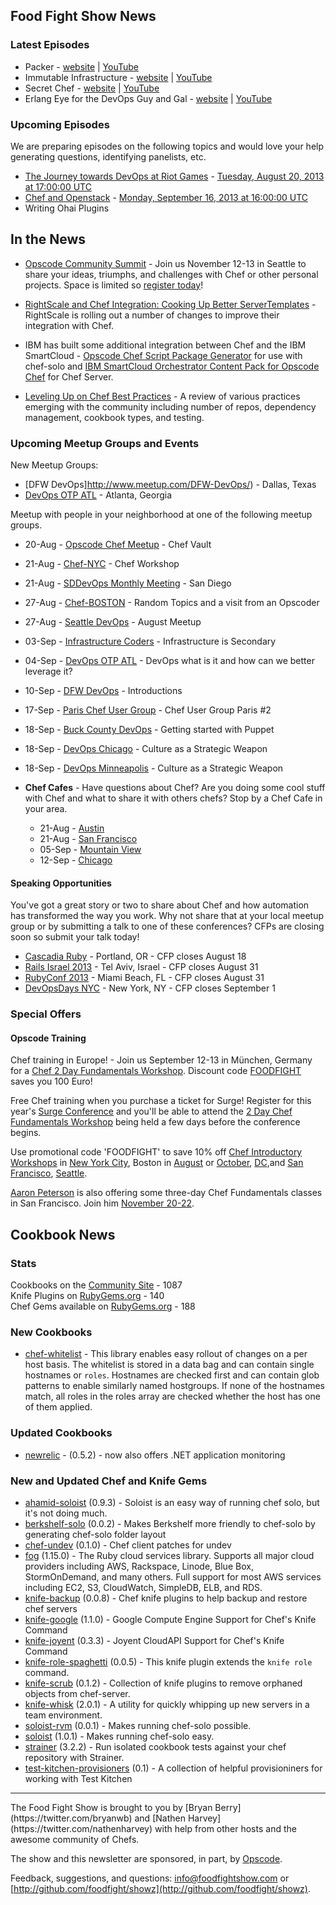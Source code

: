 Food Fight Show News
-------------------

### Latest Episodes
* Packer - [website](http://foodfightshow.org/2013/08/packer.html) | [YouTube](http://www.youtube.com/watch?v=MOCao3DeWSU)
* Immutable Infrastructure - [website](http://foodfightshow.org/2013/07/immutable-infrastructure.html) | [YouTube](http://www.youtube.com/watch?v=G92dPaluEwo)
* Secret Chef - [website](http://foodfightshow.org/2013/07/secret-chef.html) | [YouTube](http://www.youtube.com/watch?v=HL59_dot9zw)
* Erlang Eye for the DevOps Guy and Gal - [website](http://foodfightshow.org/2013/07/erlang-eye-for-the-devops-guy-and-gal.html) | [YouTube](http://www.youtube.com/watch?v=7WqczWKwWOU)

### Upcoming Episodes
We are preparing episodes on the following topics and would love your help generating questions, identifying panelists, etc.

* [The Journey towards DevOps at Riot Games](https://github.com/foodfight/showz/blob/master/scripts/episode-59-devops-riot.md) - [Tuesday, August 20, 2013 at 17:00:00 UTC](http://www.timeanddate.com/worldclock/fixedtime.html?msg=Food+Fight+Show+-+DevOps+Riot%21&iso=20130820T13&p1=1928&ah=1)
* [Chef and Openstack](https://github.com/foodfight/showz/blob/master/scripts/episode-XX-openstack.md) - [Monday, September 16, 2013 at 16:00:00 UTC](http://www.timeanddate.com/worldclock/fixedtime.html?msg=Food+Fight+Show+-+Openstack&iso=20130916T12&p1=1928&ah=1)
* Writing Ohai Plugins

In the News
-----------

* [Opscode Community Summit](http://wiki.opscode.com/display/chef/Community+Summit+3+-+2013) - Join us November 12-13 in Seattle to share your ideas, triumphs, and challenges with Chef or other personal projects.  Space is limited so [register today](https://www.regonline.com/opscodesummit-2013)!

* [RightScale and Chef Integration: Cooking Up Better ServerTemplates](http://www.rightscale.com/blog/rightscale-news/rightscale-and-chef-integration-cooking-better-servertemplates) - RightScale is rolling out a number of changes to improve their integration with Chef.
* IBM has built some additional integration between Chef and the IBM SmartCloud - [Opscode Chef Script Package Generator](https://www-304.ibm.com/software/brandcatalog/ismlibrary/details?catalog.label=1TW10SO0M) for use with chef-solo and [IBM SmartCloud Orchestrator Content Pack for Opscode Chef](https://www-304.ibm.com/software/brandcatalog/ismlibrary/details?catalog.label=1TW10SO14) for Chef Server. 
* [Leveling Up on Chef Best Practices](http://www.prashantrajan.com/posts/2013/06/leveling-up-chef-best-practices/) - A review of various practices emerging with the community including number of repos, dependency management, cookbook types, and testing.

### Upcoming Meetup Groups and Events

New Meetup Groups:

* [DFW DevOps]http://www.meetup.com/DFW-DevOps/) - Dallas, Texas
* [DevOps OTP ATL](http://www.meetup.com/DevOps-OTP-ATL/) - Atlanta, Georgia

Meetup with people in your neighborhood at one of the following meetup groups.

* 20-Aug - [Opscode Chef Meetup](http://www.meetup.com/Opscode-Chef-Meetup/events/129064862/) - Chef Vault
* 21-Aug - [Chef-NYC](http://www.meetup.com/Chef-NYC/events/75978182/) - Chef Workshop
* 21-Aug - [SDDevOps Monthly Meeting](http://www.meetup.com/sddevops/events/117878422/) - San Diego
* 27-Aug - [Chef-BOSTON](http://www.meetup.com/Chef-BOSTON/events/114191092/) - Random Topics and a visit from an Opscoder
* 27-Aug - [Seattle DevOps](http://www.meetup.com/Seattle-DevOps-Meetup-Group/events/115144622/) - August Meetup
* 03-Sep - [Infrastructure Coders](http://www.meetup.com/Infrastructure-Coders/events/131227872/) - Infrastructure is Secondary
* 04-Sep - [DevOps OTP ATL](http://www.meetup.com/DevOps-OTP-ATL/events/131933002/) - DevOps what is it and how can we better leverage it?
* 10-Sep - [DFW DevOps](http://www.meetup.com/DFW-DevOps/events/134969122/) - Introductions
* 17-Sep - [Paris Chef User Group](http://www.meetup.com/chef-paris/events/135052792/) - Chef User Group Paris \#2
* 18-Sep - [Buck County DevOps](http://www.meetup.com/Bucks-County-DevOps/events/111698572/) - Getting started with Puppet
* 18-Sep - [DevOps Chicago](http://www.meetup.com/devops/events/130276222/) - Culture as a Strategic Weapon
* 18-Sep - [DevOps Minneapolis](http://www.meetup.com/DevOps-Minneapolis/events/130180722/) - Culture as a Strategic Weapon

* **Chef Cafes** - Have questions about Chef? Are you doing some cool stuff with Chef and what to share it with others chefs?  Stop by a Chef Cafe in your area.
  * 21-Aug - [Austin](http://www.meetup.com/austin-devops/events/131560252/)
  * 21-Aug - [San Francisco](http://www.meetup.com/The-Bay-Area-Chef-User-Group/events/109961922/)
  * 05-Sep - [Mountain View](http://www.meetup.com/The-Bay-Area-Chef-User-Group/events/124328702/)
  * 12-Sep - [Chicago](http://www.meetup.com/Chicago-Chef-User-Group/events/dkcfndyrmbqb/)

#### Speaking Opportunities

You've got a great story or two to share about Chef and how automation has transformed the way you work.  Why not share that at your local meetup group or by submitting a talk to one of these conferences?  CFPs are closing soon so submit your talk today!

* [Cascadia Ruby](http://cascadiaruby.com/) - Portland, OR - CFP closes August 18
* [Rails Israel 2013](http://railsisrael2013.events.co.il/) - Tel Aviv, Israel - CFP closes August 31
* [RubyConf 2013](http://rubyconf.org/) - Miami Beach, FL - CFP closes August 31
* [DevOpsDays NYC](http://devopsdays.org/events/2013-newyork/) - New York, NY - CFP closes September 1

###  Special Offers

#### Opscode Training

Chef training in Europe! - Join us September 12-13 in München, Germany for a [Chef 2 Day Fundamentals Workshop](http://www.eventbrite.de/event/7310169915/?discount=FOODFIGHT).  Discount code [FOODFIGHT](http://www.eventbrite.de/event/7310169915/?discount=FOODFIGHT) saves you 100 Euro!

Free Chef training when you purchase a ticket for Surge!  Register for this year's [Surge Conference](http://surge.omniti.com/2013) and you'll be able to attend the [2 Day Chef Fundamentals Workshop](http://www.eventbrite.com/event/7431534921/) being held a few days before the conference begins.

Use promotional code 'FOODFIGHT' to save 10% off [Chef Introductory Workshops](http://opscode.eventbrite.com/) in [New York City](http://www.opscode.com/blog/event/2-day-chef-fundamentals-nyc-2/), Boston in [August](http://www.eventbrite.com/event/7431424591?discount=FOODFIGHT) or [October](http://www.opscode.com/blog/event/2-day-chef-fundamentals-boston-3/), [DC](http://www.eventbrite.com/event/7431534921?discount=FOODFIGHT),and [San Francisco](http://www.eventbrite.com/event/7400807013?discount=FOODFIGHT), [Seattle](http://www.opscode.com/blog/event/2-day-chef-fundamentals-seattle/).

[Aaron Peterson](http://twitter.com/metaxis) is also offering some three-day Chef Fundamentals classes in San Francisco.  Join him [November 20-22](http://www.eventbrite.com/event/7700461287/).

Cookbook News<a name="cookbooks"></a>
-------------
### Stats

Cookbooks on the [Community Site](http://community.opscode.com) - 1087  
Knife Plugins on [RubyGems.org](http://rubygems.org) - 140  
Chef Gems available on [RubyGems.org](http://rubygems.org) - 188  

### New Cookbooks
* [chef-whitelist](https://github.com/etsy/chef-whitelist) - This library enables easy rollout of changes on a per host basis. The whitelist is stored in a data bag and can contain single hostnames or `roles`. Hostnames are checked first and can contain glob patterns to enable similarly named hostgroups. If none of the hostnames match, all roles in the roles array are checked whether the host has one of them applied.


### Updated Cookbooks

* [newrelic](http://community.opscode.com/cookbooks/newrelic) - (0.5.2) - now also offers .NET application monitoring


### New and Updated Chef and Knife Gems

* [ahamid-soloist](http://rubygems.org/gems/ahamid-soloist) (0.9.3) - Soloist is an easy way of running chef solo, but it's not doing much.
* [berkshelf-solo](http://rubygems.org/gems/berkshelf-solo) (0.0.2) - Makes Berkshelf more friendly to chef-solo by generating chef-solo folder layout
* [chef-undev](http://rubygems.org/gems/chef-undev) (0.1.0) - Chef client patches for undev
* [fog](http://rubygems.org/gems/fog) (1.15.0) - The Ruby cloud services library. Supports all major cloud providers including AWS, Rackspace, Linode, Blue Box, StormOnDemand, and many others. Full support for most AWS services including EC2, S3, CloudWatch, SimpleDB, ELB, and RDS.
* [knife-backup](http://rubygems.org/gems/knife-backup) (0.0.8) - Chef knife plugins to help backup and restore chef servers
* [knife-google](http://rubygems.org/gems/knife-google) (1.1.0) - Google Compute Engine Support for Chef's Knife Command
* [knife-joyent](http://rubygems.org/gems/knife-joyent) (0.3.3) - Joyent CloudAPI Support for Chef's Knife Command
* [knife-role-spaghetti](http://rubygems.org/gems/knife-role-spaghetti) (0.0.5) - This knife plugin extends the `knife role` command.
* [knife-scrub](http://rubygems.org/gems/knife-scrub) (0.1.2) - Collection of knife plugins to remove orphaned objects from chef-server.
* [knife-whisk](http://rubygems.org/gems/knife-whisk) (2.0.1) - A utility for quickly whipping up new servers in a team environment.
* [soloist-rvm](http://rubygems.org/gems/soloist-rvm) (0.0.1) - Makes running chef-solo possible.
* [soloist](http://rubygems.org/gems/soloist) (1.0.1) - Makes running chef-solo easy.
* [strainer](http://rubygems.org/gems/strainer) (3.2.2) - Run isolated cookbook tests against your chef repository with Strainer.
* [test-kitchen-provisioners](http://rubygems.org/gems/test-kitchen-provisioners) (0.1) - A collection of helpful provisioniners for working with Test Kitchen

<hr />
The Food Fight Show is brought to you by [Bryan Berry](https://twitter.com/bryanwb) and [Nathen Harvey](https://twitter.com/nathenharvey) with help from other hosts and the awesome community of Chefs.

The show and this newsletter are sponsored, in part, by [Opscode](http://www.opscode.com).  

Feedback, suggestions, and questions:  [info@foodfightshow.com](mailto:info@foodfightshow.com) or  [http://github.com/foodfight/showz](http://github.com/foodfight/showz).

